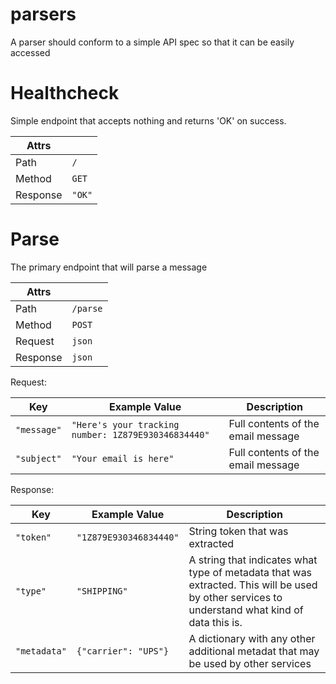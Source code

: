 # parsers

A parser should conform to a simple API spec so that it can be easily accessed

# Healthcheck
Simple endpoint that accepts nothing and returns 'OK' on success.

|Attrs   |   |
|--------|---|
|Path    |`/`|
|Method  |`GET`|
|Response|`"OK"`|
# Parse
The primary endpoint that will parse a message

|Attrs   |   |
|--------|---|
|Path    |`/parse`|
|Method  |`POST`|
|Request |`json`|
|Response|`json`|

Request:

|Key     |Example Value                                        |Description|
|--------|-----------------------------------------------------|-----------|
|`"message"`|`"Here's your tracking number: 1Z879E930346834440"`|Full contents of the email message|
|`"subject"`|`"Your email is here"`|Full contents of the email message|

Response:

|Key         |Example Value         |Description|
|------------|----------------------|-----------|
|`"token"`   |`"1Z879E930346834440"`|String token that was extracted|
|`"type"`    |`"SHIPPING"`          |A string that indicates what type of metadata that was extracted. This will be used by other services to understand what kind of data this is.|
|`"metadata"`|`{"carrier": "UPS"}`  |A dictionary with any other additional metadat that may be used by other services|
